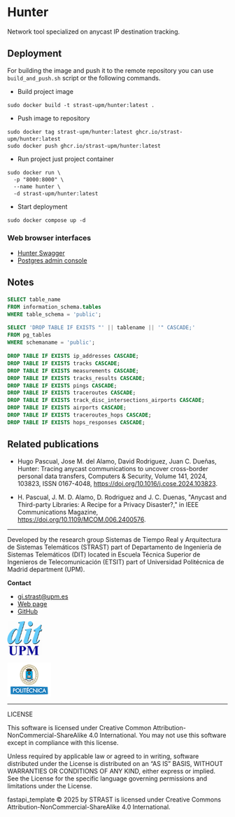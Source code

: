 # Hunter

Network tool specialized on anycast IP destination tracking. 

## Deployment 

For building the image and push it to the remote repository you can use 
`build_and_push.sh` script or the following commands.

- Build project image
```shell
sudo docker build -t strast-upm/hunter:latest .
```

- Push image to repository
```shell
sudo docker tag strast-upm/hunter:latest ghcr.io/strast-upm/hunter:latest
sudo docker push ghcr.io/strast-upm/hunter:latest
```

- Run project just project container
```shell
sudo docker run \
  -p "8000:8000" \
  --name hunter \
  -d strast-upm/hunter:latest
```

- Start deployment
```shell
sudo docker compose up -d
```

### Web browser interfaces

- [Hunter Swagger](http://127.0.0.1:8000/docs)
- [Postgres admin console](http://localhost:8080)

## Notes
```sql
SELECT table_name 
FROM information_schema.tables 
WHERE table_schema = 'public';
```

```sql
SELECT 'DROP TABLE IF EXISTS "' || tablename || '" CASCADE;'
FROM pg_tables 
WHERE schemaname = 'public';
```

```sql
DROP TABLE IF EXISTS ip_addresses CASCADE;
DROP TABLE IF EXISTS tracks CASCADE;
DROP TABLE IF EXISTS measurements CASCADE;
DROP TABLE IF EXISTS tracks_results CASCADE;
DROP TABLE IF EXISTS pings CASCADE;
DROP TABLE IF EXISTS traceroutes CASCADE;
DROP TABLE IF EXISTS track_disc_intersections_airports CASCADE;
DROP TABLE IF EXISTS airports CASCADE;
DROP TABLE IF EXISTS traceroutes_hops CASCADE;
DROP TABLE IF EXISTS hops_responses CASCADE;
```

## Related publications

- Hugo Pascual, Jose M. del Alamo, David Rodriguez, Juan C. Dueñas,
Hunter: Tracing anycast communications to uncover cross-border personal data transfers,
Computers & Security, Volume 141, 2024, 103823, ISSN 0167-4048,
https://doi.org/10.1016/j.cose.2024.103823.

- H. Pascual, J. M. D. Alamo, D. Rodriguez and J. C. Duenas,
"Anycast and Third-party Libraries: A Recipe for a Privacy Disaster?," in 
IEEE Communications Magazine, https://doi.org/10.1109/MCOM.006.2400576.

---

Developed by the research group Sistemas de Tiempo Real y Arquitectura de
Sistemas Telemáticos (STRAST) part of Departamento de Ingeniería de Sistemas
Telemáticos (DIT) located in Escuela Técnica Superior de Ingenieros de
Telecomunicación (ETSIT) part of Universidad Politécnica de Madrid
department (UPM).

**Contact**
- gi.strast@upm.es
- [Web page](http://web.dit.upm.es/~str/)
- [GitHub](https://github.com/STRAST-UPM/)

<img alt="logo_dit" src="./docu/statics/dit_logo.gif" width="80"/>

![upm_logo](./docu/statics/upm_logo.png)

---

LICENSE

This software is licensed under Creative Common
Attribution-NonCommercial-ShareAlike 4.0 International. You may not use this
software except in compliance with this license.

Unless required by applicable law or agreed to in writing, software distributed
under the License is distributed on an “AS IS” BASIS, WITHOUT WARRANTIES OR
CONDITIONS OF ANY KIND, either express or implied. See the License for the
specific language governing permissions and limitations under the License.

fastapi_template © 2025 by STRAST is licensed under Creative Commons
Attribution-NonCommercial-ShareAlike 4.0 International.
